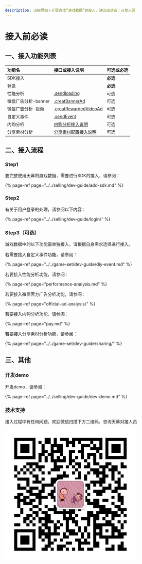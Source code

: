 ```yaml
---
description: 请按照如下步骤完成“游戏数据”的接入，建议阅读者：开发人员
---
```


# 接入前必读

## 一、接入功能列表

| 功能名 | 接口或接入说明 | 可选或必选 |
| :--- | :--- | :--- |
| SDK接入 |  | **必选** |
| 登录 |  | **必选** |
| 性能分析 | [.sendloading](performance-analysis.md) | 可选 |
| 微信广告分析-banner | [.creatBannerAd](official-ad-analysis/.createbannerad.md) | 可选 |
| 微信广告分析-视频 | [.creatRewardedVideoAd](official-ad-analysis/.createrewardedvideoad.md) | 可选 |
| 自定义事件 | [.sendEvent](../../game-set/dev-guide/diy-event.md) | 可选 |
| 内购分析 | [内购分析接入说明](pay.md) | 可选 |
| 分享素材分析 | [分享素材配置接入说明](../../game-set/dev-guide/sharing/) | 可选 |

## 二、接入流程

### Step1

要完整使用天幕的游戏数据，需要进行SDK的接入，请参阅：

{% page-ref page="../../selling/dev-guide/add-sdk.md" %}

### Step2

有关于用户登录的处理，请参阅以下内容：

{% page-ref page="../../selling/dev-guide/login/" %}

### Step3（可选）

游戏数据中的以下功能需单独接入，请根据自身需求选择进行接入。

若需要接入自定义事件功能，请参阅：

{% page-ref page="../../game-set/dev-guide/diy-event.md" %}

若要接入性能分析功能，请参阅：

{% page-ref page="performance-analysis.md" %}

若要接入微信官方广告分析功能，请参阅：

{% page-ref page="official-ad-analysis/" %}

若要接入内购分析功能，请参阅：

{% page-ref page="pay.md" %}

若要接入分享素材分析功能，请参阅：

{% page-ref page="../../game-set/dev-guide/sharing/" %}

## 三、其他

### 开发demo

开发demo，请参阅：

{% page-ref page="../../selling/dev-guide/dev-demo.md" %}

### 技术支持

接入过程中有任何问题，欢迎微信扫描下方二维码，咨询天幕对接人员

![&#x5FAE;&#x4FE1;&#x626B;&#x4E00;&#x626B;&#xFF0C;&#x6DFB;&#x52A0;&#x5929;&#x5E55;&#x5BF9;&#x63A5;&#x4EBA;&#x5458;&#x5FAE;&#x4FE1;](../../.gitbook/assets/wei-xin-tu-pian-20191009150820%20%281%29.jpg)


